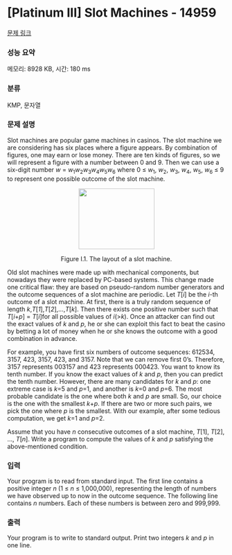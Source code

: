 # [Platinum III] Slot Machines - 14959 

[문제 링크](https://www.acmicpc.net/problem/14959) 

### 성능 요약

메모리: 8928 KB, 시간: 180 ms

### 분류

KMP, 문자열

### 문제 설명

<p>Slot machines are popular game machines in casinos. The slot machine we are considering has six places where a figure appears. By combination of figures, one may earn or lose money. There are ten kinds of figures, so we will represent a figure with a number between 0 and 9. Then we can use a six-digit number <em>w</em> = <em>w</em><sub>1</sub><em>w</em><sub>2</sub><em>w</em><sub>3</sub><em>w</em><sub>4</sub><em>w</em><sub>5</sub><em>w</em><sub>6</sub> where 0 ≤ <em>w</em><sub>1</sub>, <em>w</em><sub>2</sub>, <em>w</em><sub>3</sub>, <em>w</em><sub>4</sub>, <em>w</em><sub>5</sub>, <em>w</em><sub>6</sub> ≤ 9 to represent one possible outcome of the slot machine.</p>

<p style="text-align:center"><img alt="" src="https://onlinejudgeimages.s3-ap-northeast-1.amazonaws.com/problem/14959/1.png" style="height:140px; width:175px"></p>

<p style="text-align:center">Figure I.1. The layout of a slot machine.</p>

<p>Old slot machines were made up with mechanical components, but nowadays they were replaced by PC-based systems. This change made one critical flaw: they are based on pseudo-random number generators and the outcome sequences of a slot machine are periodic. Let <em>T</em>[<em>i</em>] be the <em>i</em>-th outcome of a slot machine. At first, there is a truly random sequence of length <em>k</em>,<em>T</em>[<em>1</em>],<em>T</em>[<em>2</em>],…,<em>T</em>[<em>k</em>]. Then there exists one positive number such that <em>T</em>[<em>i</em>+<em>p</em>] = <em>T</em>[<em>i</em>]for all possible values of <em>i</em>(><em>k</em>). Once an attacker can find out the exact values of <em>k</em> and <em>p</em>, he or she can exploit this fact to beat the casino by betting a lot of money when he or she knows the outcome with a good combination in advance.</p>

<p>For example, you have first six numbers of outcome sequences: 612534, 3157, 423, 3157, 423, and 3157. Note that we can remove first 0’s. Therefore, 3157 represents 003157 and 423 represents 000423. You want to know its tenth number. If you know the exact values of <em>k</em> and <em>p</em>, then you can predict the tenth number. However, there are many candidates for <em>k</em> and <em>p</em>: one extreme case is <em>k</em>=5 and <em>p</em>=1, and another is <em>k</em>=0 and <em>p</em>=6. The most probable candidate is the one where both <em>k</em> and <em>p</em> are small. So, our choice is the one with the smallest <em>k</em>+<em>p</em>. If there are two or more such pairs, we pick the one where <em>p</em> is the smallest. With our example, after some tedious computation, we get <em>k</em>=1 and <em>p</em>=2.</p>

<p>Assume that you have <em>n</em> consecutive outcomes of a slot machine, <em>T</em>[1], <em>T</em>[2], …, <em>T</em>[<em>n</em>]. Write a program to compute the values of <em>k</em> and <em>p</em> satisfying the above-mentioned condition.</p>

### 입력 

 <p>Your program is to read from standard input. The first line contains a positive integer <em>n</em> (1 ≤ <em>n</em> ≤ 1,000,000), representing the length of numbers we have observed up to now in the outcome sequence. The following line contains <em>n</em> numbers. Each of these numbers is between zero and 999,999.</p>

### 출력 

 <p>Your program is to write to standard output. Print two integers <em>k</em> and <em>p</em> in one line.</p>

